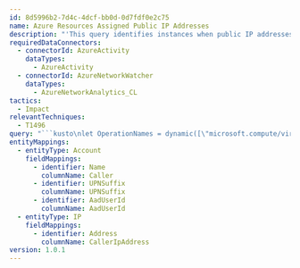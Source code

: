 ```yaml
---
id: 8d5996b2-7d4c-4dcf-bb0d-0d7fdf0e2c75
name: Azure Resources Assigned Public IP Addresses
description: "'This query identifies instances when public IP addresses are assigned to Azure Resources and show connections to those resources.\nResources: \nhttps://docs.microsoft.com/azure/azure-monitor/insights/azure-networking-analytics\nhttps://docs.microsoft.com/azure/network-watcher/traffic-analytics-schema'\n"
requiredDataConnectors:
  - connectorId: AzureActivity
    dataTypes:
      - AzureActivity
  - connectorId: AzureNetworkWatcher
    dataTypes:
      - AzureNetworkAnalytics_CL
tactics:
  - Impact
relevantTechniques:
  - T1496
query: "```kusto\nlet OperationNames = dynamic([\"microsoft.compute/virtualMachines/write\", \"microsoft.resources/deployments/write\"]);\nAzureActivity\n// We look for any Operation that modified and then was accepted or succeeded where a public ip address component is referenced\n| where OperationNameValue in~ (OperationNames)\n| where ActivityStatusValue has_any (\"Succeeded\", \"Accepted\")\n| where Properties contains \"publicipaddress\"\n//| extend frontendIPConfigurations = Properties.responseBody.properties.frontendIPConfigurations\n// parsing the publicIPAddress from Properties. It is only available if the allocation method is Static.\n| parse Properties with * \"publicIPAddress\\\\\" PublicIPAddressParse\n| extend parsedProperties_ = parse_json(tostring(parse_json(Properties).responseBody)).properties\n| extend publicIPAddress_ = tostring(parse_json(tostring(parsedProperties_)).ipAddress) \n| extend publicIPAddressVersion_ = tostring(parse_json(tostring(parsedProperties_)).publicIPAddressVersion) \n| extend publicIPAllocationMethod_ = tostring(parse_json(tostring(parsedProperties_)).publicIPAllocationMethod) \n| extend scope_ = tostring(parse_json(Authorization).scope) \n| project TimeGenerated, OperationNameValue, publicIPAllocationMethod_ , publicIPAddressVersion_, scope_ , Caller, CallerIpAddress, ActivityStatusValue, Resource \n// Join in the AzureNetworkAnalytics so that we can determine if any connections were made via the public ip address and get the currently assigned ip address when allocation method is Dynamic\n| join kind= inner (\nunion isfuzzy=true\n(AzureNetworkAnalytics_CL\n// Controlling for Schema Version and later parsing - This is Version 2 and Public IPs only\n| where isnotempty(FASchemaVersion_s) and isnotempty(DestPublicIPs_s)\n| extend SchemaVersion = FASchemaVersion_s\n| extend PublicIPs = tostring(split(DestPublicIPs_s,\"|\")[0])\n| summarize StartTimeUtc = min(TimeGenerated), EndTimeUtc = max(TimeGenerated), FirstProcessedTimeUTC = min(FlowStartTime_t), LastProcessedTimeUtc = max(FlowEndTime_t), \nRegions = make_set(Region_s, 1000), AzureRegions = make_set(AzureRegion_s, 1000), VMs = make_set(VM_s, 1000), MACAddresses = make_set(MACAddress_s, 1000), PublicIPs = make_set(PublicIPs, 1000), DestPort = make_set(DestPort_d, 1000), SrcIP = make_set(SrcIP_s, 1000), \nActivityCount = count() by NSGRule_s, NSGList_s, SubNet = Subnet1_s, FlowDirection_s, Subscription = Subscription1_g, Tags_s, SchemaVersion\n//NSGList_s contains the subscription ID, remove that as we already have a field for this and now it will match what we get for SchemaVersion 1\n| extend NSG = case(isnotempty(NSGList_s), strcat(split(NSGList_s, \"/\")[-2],\"/\",split(NSGList_s, \"/\")[-1]), \"NotAvailable\")\n// Depending on the SchemaVersion, we will need to provide the NSG_Name for matching against the resource identified in AzureActivity\n| extend NSG_Name = tostring(split(NSG, \"/\")[-1])\n),\n(\nAzureNetworkAnalytics_CL \n// Controlling for Schema Version and later parsing - This is Version 1\n| where isempty(FASchemaVersion_s)\n// Controlling for public IPs only\n| where isnotempty(PublicFrontendIPs_s) or isnotempty(PublicIPAddresses_s)\n| where PublicFrontendIPs_s != \"null\" or PublicIPAddresses_s != \"null\"\n| extend SchemaVersion = SchemaVersion_s\n// The Public IP can be indicated in one of 2 locations, assigning here for easy union results\n| extend PublicIPs = case(isnotempty(PublicFrontendIPs_s), PublicFrontendIPs_s,\nPublicIPAddresses_s) \n| summarize StartTimeUtc = min(TimeGenerated), EndTimeUtc = max(TimeGenerated), FirstProcessedTimeUTC = min(TimeProcessed_t), LastProcessedTimeUtc = max(TimeProcessed_t), \nRegions = make_set(Region_s, 1000), AzureRegions = make_set(DiscoveryRegion_s, 1000), VMs = make_set(VirtualMachine_s, 1000), MACAddresses = make_set(MACAddress_s, 1000), PublicIPs = make_set(PublicIPs, 1000), \nSrcIP = make_set(PrivateIPAddresses_s, 1000), Name = make_set(Name_s, 1000), DestPort = make_set(DestinationPortRange_s, 1000),\nActivityCount = count() by NSG = NSG_s, SubNet = Subnetwork_s, Subscription = Subscription_g, Tags_s, SchemaVersion\n// Some events don't have an NSG listed, populating so it is clear it is not available in the datatype\n| extend NSG = case(isnotempty(NSG), NSG, \"NotAvailable\")\n// Depending on the SchemaVersion, we will need to provide the NSG_Name for matching against the resource identified in AzureActivity\n| extend NSG_Name = tostring(split(NSG, \"/\")[-1])\n)\n| project StartTimeUtc, EndTimeUtc, FirstProcessedTimeUTC, LastProcessedTimeUtc, PublicIPs, NSG, NSG_Name, SrcIP, DestPort, SubNet, Name, VMs, MACAddresses, ActivityCount, Regions, AzureRegions, Subscription, Tags_s, SchemaVersion\n) on $left.Resource == $right.NSG_Name\n| extend UserName = iff(Caller contains '@', tostring(split(Caller, '@')[0]), '')\n| extend UPNSuffix = iff(Caller contains '@', tostring(split(Caller, '@')[1]), '')\n| extend AadUserId = iff(Caller !contains '@', tostring(Caller), '')\n| extend Account_0_Name = Caller\n| extend Account_0_UPNSuffix = UPNSuffix\n| extend Account_0_AadUserId = AadUserId\n| extend IP_0_Address = CallerIpAddress\n```"
entityMappings:
  - entityType: Account
    fieldMappings:
      - identifier: Name
        columnName: Caller
      - identifier: UPNSuffix
        columnName: UPNSuffix
      - identifier: AadUserId
        columnName: AadUserId
  - entityType: IP
    fieldMappings:
      - identifier: Address
        columnName: CallerIpAddress
version: 1.0.1
---
```


